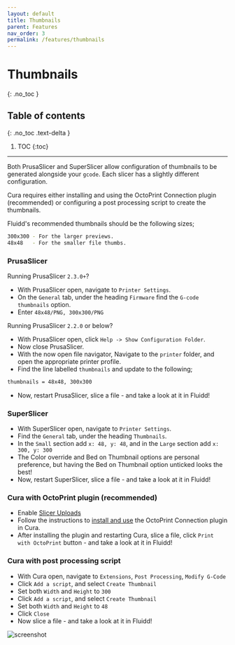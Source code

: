 ```yaml
---
layout: default
title: Thumbnails
parent: Features
nav_order: 3
permalink: /features/thumbnails
---
```


# Thumbnails
{: .no_toc }

## Table of contents
{: .no_toc .text-delta }

1. TOC
{:toc}

---

Both PrusaSlicer and SuperSlicer allow configuration of thumbnails to be generated alongside your `gcode`. Each slicer has a slightly different configuration.

Cura requires either installing and using the OctoPrint Connection plugin (recommended) or configuring a post processing script to create the thumbnails.  

Fluidd's recommended thumbnails should be the following sizes;

```bash
300x300 - For the larger previews.
48x48   - For the smaller file thumbs.
```

### PrusaSlicer

Running PrusaSlicer `2.3.0+`?

- With PrusaSlicer open, navigate to `Printer Settings`.
- On the `General` tab, under the heading `Firmware` find the `G-code thumbnails` option.
- Enter `48x48/PNG, 300x300/PNG`

Running PrusaSlicer `2.2.0` or below?

- With PrusaSlicer open, click `Help -> Show Configuration Folder`.
- Now close PrusaSlicer.
- With the now open file navigator, Navigate to the `printer` folder, and open the appropriate printer profile.
- Find the line labelled `thumbnails` and update to the following;

```bash
thumbnails = 48x48, 300x300
```

- Now, restart PrusaSlicer, slice a file - and take a look at it in Fluidd!

### SuperSlicer

- With SuperSlicer open, navigate to `Printer Settings`.
- Find the `General` tab, under the heading `Thumbnails`.
- In the `Small` section add `x: 48, y: 48`, and in the `Large` section add `x: 300, y: 300`
- The Color override and Bed on Thumbnail options are personal preference, but having the Bed on Thumbnail option unticked looks the best!
- Now, restart SuperSlicer, slice a file - and take a look at it in Fluidd!

### Cura with OctoPrint plugin (recommended)

- Enable [Slicer Uploads](/features/slicer-uploads)
- Follow the instructions to [install and use](https://github.com/fieldOfView/Cura-OctoPrintPlugin#installation) the OctoPrint Connection plugin in Cura.
- After installing the plugin and restarting Cura, slice a file, click `Print with OctoPrint` button - and take a look at it in Fluidd!

### Cura with post processing script

- With Cura open, navigate to `Extensions`, `Post Processing`, `Modify G-Code`
- Click `Add a script`, and select `Create Thumbnail`
- Set both `Width` and `Height` to `300`
- Click `Add a script`, and select `Create Thumbnail`
- Set both `Width` and `Height` to `48`
- Click `Close`
- Now slice a file - and take a look at it in Fluidd!

![screenshot](/assets/images/thumbnails.png)
